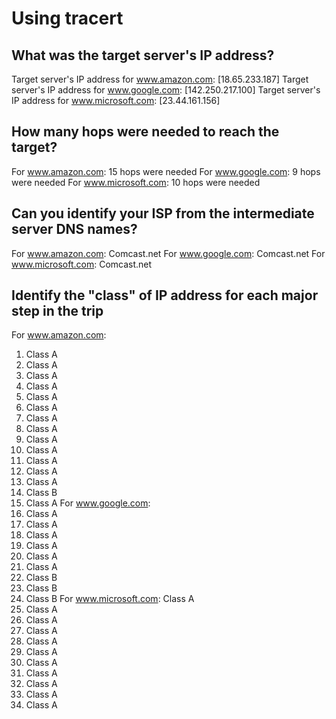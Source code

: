 # Using tracert

## What was the target server's IP address?
Target server's IP address for www.amazon.com: [18.65.233.187]
Target server's IP address for www.google.com: [142.250.217.100]
Target server's IP address for www.microsoft.com: [23.44.161.156]

## How many hops were needed to reach the target?
For www.amazon.com: 15 hops were needed
For www.google.com: 9 hops were needed
For www.microsoft.com: 10 hops were needed

## Can you identify your ISP from the intermediate server DNS names?
For www.amazon.com: Comcast.net
For www.google.com: Comcast.net
For www.microsoft.com: Comcast.net

## Identify the "class" of IP address for each major step in the trip
For www.amazon.com: 
1. Class A
2. Class A
3. Class A
4. Class A
5. Class A
6. Class A
7. Class A
8. Class A
9. Class A
10. Class A
11. Class A
12. Class A
13. Class A
14. Class B
15. Class A
For www.google.com: 
1. Class A
2. Class A
3. Class A
4. Class A
5. Class A
6. Class A
7. Class B
8. Class B
9. Class B
For www.microsoft.com: Class A
1. Class A
2. Class A
3. Class A
4. Class A
5. Class A
6. Class A
7. Class A
8. Class A
9. Class A
10. Class A